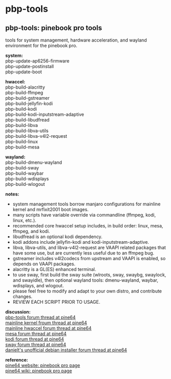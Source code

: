 # pbp-tools

## pbp-tools: pinebook pro tools 

tools for system management, hardware acceleration, and wayland environment for the pinebook pro.

**system:**<br>
pbp-update-ap6256-firmware<br>
pbp-update-postinstall<br>
pbp-update-boot<br>

**hwaccel:**<br>
pbp-build-alacritty<br>
pbp-build-ffmpeg<br>
pbp-build-gstreamer<br>
pbp-build-jellyfin-kodi<br>
pbp-build-kodi<br>
pbp-build-kodi-inputstream-adaptive<br>
pbp-build-libudfread<br>
pbp-build-libva<br>
pbp-build-libva-utils<br>
pbp-build-libva-v4l2-request<br>
pbp-build-linux<br>
pbp-build-mesa<br>

**wayland:**<br>
pbp-build-dmenu-wayland<br>
pbp-build-sway<br>
pbp-build-waybar<br>
pbp-build-wdisplays<br>
pbp-build-wlogout<br>

**notes:**<br>
* system management tools borrow manjaro configurations for mainline kernel and mrfixit2001 boot images.<br>
* many scripts have variable override via commandline (ffmpeg, kodi, linux, etc.).<br>
* recommended core hwaccel setup includes, in build order: linux, mesa, ffmpeg, and kodi.<br>
* libudfread is an optional kodi dependency.<br>
* kodi addons include jellyfin-kodi and kodi-inputstream-adaptive.<br>
* libva, libva-utils, and libva-v4l2-request are VAAPI related packages that have some use, but are currently less useful due to an ffmpeg bug.<br>
* gstreamer includes v4l2codecs from upstream and VAAPI is enabled, so depends on VAAPI packages.<br>
* alacritty is a GL(ES) enhanced terminal.<br>
* to use sway, first build the sway suite (wlroots, sway, swaybg, swaylock, and swayidle), then optional wayland tools: dmenu-wayland, waybar, wdisplays, and wlogout.<br>
* please feel free to modify and adapt to your own distro, and contribute changes.<br>
* REVIEW EACH SCRIPT PRIOR TO USAGE.<br>

**discussion:**<br>
[pbp-tools forum thread at pine64](https://forum.pine64.org/showthread.php?tid=10190)<br>
[mainline kernel froum thread at pine64](https://forum.pine64.org/showthread.php?tid=8968)<br>
[mainline hwaccel forum thread at pine64](https://forum.pine64.org/showthread.php?tid=9171)<br>
[mesa forum thread at pine64](https://forum.pine64.org/showthread.php?tid=8953)<br>
[kodi forum thread at pine64](https://forum.pine64.org/showthread.php?tid=9877)<br>
[sway forum thread at pine64](https://forum.pine64.org/showthread.php?tid=9036)<br>
[danielt's unofficial debian installer forum thread at pine64](https://forum.pine64.org/showthread.php?tid=8487)<br>

**reference:**<br>
[pine64 website: pinebook pro page](https://www.pine64.org/pinebook-pro/)<br>
[pine64 wiki: pinebook pro page](https://wiki.pine64.org/index.php/Pinebook_Pro)<br>
